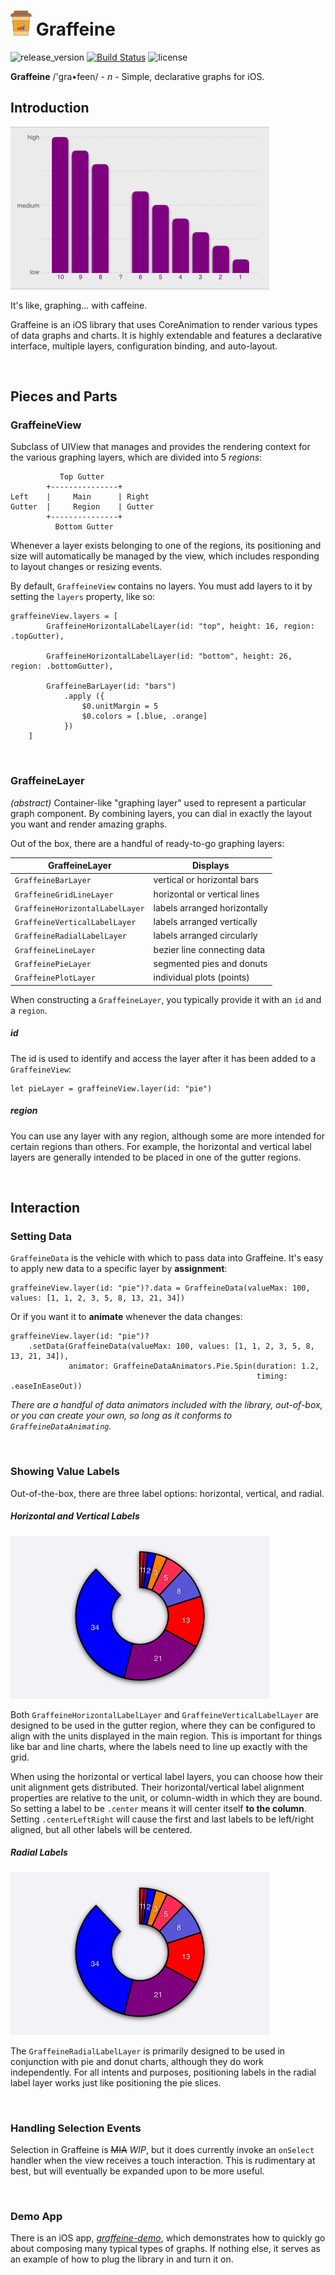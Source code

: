 # ![Graffeine](docs/icon.png) Graffeine

![release_version](https://img.shields.io/github/tag/quickthyme/graffeine.svg?label=release)
[![Build Status](https://travis-ci.com/quickthyme/graffeine.svg?branch=master)](https://travis-ci.com/quickthyme/graffeine)
![license](https://img.shields.io/github/license/quickthyme/graffeine.svg?color=black)

**Graffeine** /'gra•feen/ - *n* - Simple, declarative graphs for iOS.

## Introduction

![sample_1](docs/sample_1.png)

It's like, graphing... with caffeine.

Graffeine is an iOS library that uses CoreAnimation to render various types of data graphs and charts. It is highly extendable and features a declarative interface, multiple layers, configuration binding, and auto-layout.

<br />


## Pieces and Parts


### GraffeineView

Subclass of UIView that manages and provides the rendering context for the various graphing layers, which are divided into 5 *regions*:

               Top Gutter
            +---------------+
    Left    |     Main      | Right
    Gutter  |     Region    | Gutter
            +---------------+
              Bottom Gutter


Whenever a layer exists belonging to one of the regions, its positioning and size will automatically be managed by the view, which includes responding to layout changes or resizing events.

By default, `GraffeineView` contains no layers. You must add layers to it by setting the `layers` property, like so:

    graffeineView.layers = [
            GraffeineHorizontalLabelLayer(id: "top", height: 16, region: .topGutter),
            
            GraffeineHorizontalLabelLayer(id: "bottom", height: 26, region: .bottomGutter),
            
            GraffeineBarLayer(id: "bars")
                .apply ({
                    $0.unitMargin = 5
                    $0.colors = [.blue, .orange]
                })
        ]



<br />


### GraffeineLayer 

*(abstract)* Container-like "graphing layer" used to represent a particular graph component. By combining layers, you can dial in exactly the layout you want and render amazing graphs.

Out of the box, there are a handful of ready-to-go graphing layers:

| GraffeineLayer                   | Displays                        |
|----------------------------------|---------------------------------|
| `GraffeineBarLayer`              |   vertical or horizontal bars   |
| `GraffeineGridLineLayer`         |   horizontal or vertical lines  |
| `GraffeineHorizontalLabelLayer`  |   labels arranged horizontally  |
| `GraffeineVerticalLabelLayer`    |   labels arranged vertically    |
| `GraffeineRadialLabelLayer`      |   labels arranged circularly    |
| `GraffeineLineLayer`             |   bezier line connecting data   |
| `GraffeinePieLayer`              |   segmented pies and donuts     |
| `GraffeinePlotLayer`             |   individual plots (points)     |

When constructing a `GraffeineLayer`, you typically provide it with an `id` and a `region`.


##### id

The id is used to identify and access the layer after it has been added to a `GraffeineView`:

    let pieLayer = graffeineView.layer(id: "pie")


##### region

You can use any layer with any region, although some are more intended for certain
regions than others. For example, the horizontal and vertical label layers are generally
intended to be placed in one of the gutter regions.

<br />


## Interaction

### Setting Data

`GraffeineData` is the vehicle with which to pass data into Graffeine.
It's easy to apply new data to a specific layer by **assignment**:

    graffeineView.layer(id: "pie")?.data = GraffeineData(valueMax: 100, values: [1, 1, 2, 3, 5, 8, 13, 21, 34])
                                             
Or if you want it to **animate** whenever the data changes:

    graffeineView.layer(id: "pie")?
        .setData(GraffeineData(valueMax: 100, values: [1, 1, 2, 3, 5, 8, 13, 21, 34]), 
                 animator: GraffeineDataAnimators.Pie.Spin(duration: 1.2,
                                                           timing: .easeInEaseOut))

*There are a handful of data animators included with the library, out-of-box, or you can
create your own, so long as it conforms to `GraffeineDataAnimating`.*

<br />


### Showing Value Labels

Out-of-the-box, there are three label options: horizontal, vertical, and radial.


##### Horizontal and Vertical Labels

![sample_2](docs/sample_6.png)

Both `GraffeineHorizontalLabelLayer` and `GraffeineVerticalLabelLayer` are designed to
be used in the gutter region, where they can be configured to align with the units
displayed in the main region. This is important for things like bar and line charts,
where the labels need to line up exactly with the grid.

When using the horizontal or vertical label layers, you can choose how their unit
alignment gets distributed. Their horizontal/vertical label alignment properties
are relative to the unit, or column-width in which they are bound. So setting a label
to be `.center` means it will center itself **to the column**. Setting
`.centerLeftRight` will cause the first and last labels to be left/right aligned,
but all other labels will be centered.


##### Radial Labels

![sample_6](docs/sample_6.png)

The `GraffeineRadialLabelLayer` is primarily designed to be used in conjunction with
pie and donut charts, although they do work independently. For all intents and
purposes, positioning labels in the radial label layer works just like positioning
the pie slices.

<br />


### Handling Selection Events

Selection in Graffeine is ~~MIA~~ *WIP*, but it does currently invoke an `onSelect`
handler when the view receives a touch interaction. This is rudimentary at best, but
will eventually be expanded upon to be more useful.

<br />


### Demo App

There is an iOS app,
*[graffeine-demo](https://github.com/quickthyme/graffeine-demo)*,
which demonstrates how to quickly go about composing many typical types of graphs. If
nothing else, it serves as an example of how to plug the library in and turn it on.

<br />
